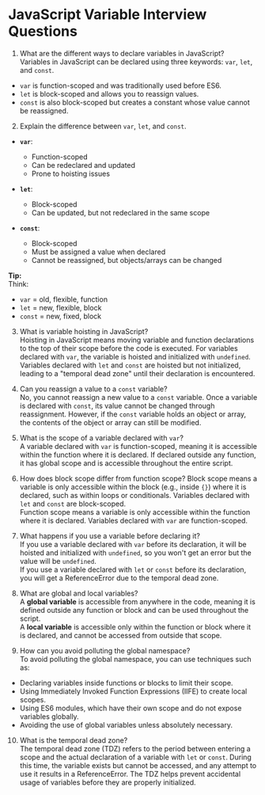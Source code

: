 # JavaScript Variable Interview Questions

1. What are the different ways to declare variables in JavaScript?  
   Variables in JavaScript can be declared using three keywords: `var`, `let`, and `const`.

- `var` is function-scoped and was traditionally used before ES6.
- `let` is block-scoped and allows you to reassign values.
- `const` is also block-scoped but creates a constant whose value cannot be reassigned.

2. Explain the difference between `var`, `let`, and `const`.

- **`var`**:  
    - Function-scoped  
    - Can be redeclared and updated  
    - Prone to hoisting issues

- **`let`**:  
    - Block-scoped  
    - Can be updated, but not redeclared in the same scope

- **`const`**:  
    - Block-scoped  
    - Must be assigned a value when declared  
    - Cannot be reassigned, but objects/arrays can be changed

**Tip:**  
Think:  
- `var` = old, flexible, function  
- `let` = new, flexible, block  
- `const` = new, fixed, block

3. What is variable hoisting in JavaScript?  
Hoisting in JavaScript means moving variable and function declarations to the top of their scope before the code is executed.
For variables declared with `var`, the variable is hoisted and initialized with `undefined`. Variables declared with `let` and `const` are hoisted but not initialized, leading to a "temporal dead zone" until their declaration is encountered.

4. Can you reassign a value to a `const` variable?  
No, you cannot reassign a new value to a `const` variable. Once a variable is declared with `const`, its value cannot be changed through reassignment. However, if the `const` variable holds an object or array, the contents of the object or array can still be modified.

5. What is the scope of a variable declared with `var`?  
A variable declared with `var` is function-scoped, meaning it is accessible within the function where it is declared. If declared outside any function, it has global scope and is accessible throughout the entire script.

6. How does block scope differ from function scope?
Block scope means a variable is only accessible within the block (e.g., inside `{}`) where it is declared, such as within loops or conditionals. Variables declared with `let` and `const` are block-scoped.  
Function scope means a variable is only accessible within the function where it is declared. Variables declared with `var` are function-scoped.

7. What happens if you use a variable before declaring it?  
If you use a variable declared with `var` before its declaration, it will be hoisted and initialized with `undefined`, so you won't get an error but the value will be `undefined`.  
If you use a variable declared with `let` or `const` before its declaration, you will get a ReferenceError due to the temporal dead zone.

8. What are global and local variables?  
A **global variable** is accessible from anywhere in the code, meaning it is defined outside any function or block and can be used throughout the script.  
A **local variable** is accessible only within the function or block where it is declared, and cannot be accessed from outside that scope.

9. How can you avoid polluting the global namespace?  
To avoid polluting the global namespace, you can use techniques such as:

- Declaring variables inside functions or blocks to limit their scope.
- Using Immediately Invoked Function Expressions (IIFE) to create local scopes.
- Using ES6 modules, which have their own scope and do not expose variables globally.
- Avoiding the use of global variables unless absolutely necessary.

10. What is the temporal dead zone?  
The temporal dead zone (TDZ) refers to the period between entering a scope and the actual declaration of a variable with `let` or `const`. During this time, the variable exists but cannot be accessed, and any attempt to use it results in a ReferenceError. The TDZ helps prevent accidental usage of variables before they are properly initialized.


